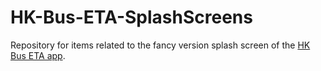 # HK-Bus-ETA-SplashScreens

Repository for items related to the fancy version splash screen of the [HK Bus ETA app](https://github.com/HK-Bus-ETA/HK-Bus-ETA).
